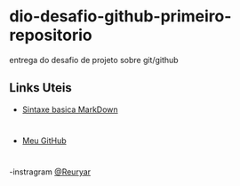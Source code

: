# dio-desafio-github-primeiro-repositorio
entrega do desafio de projeto  sobre git/github

## Links Uteis
- [Sintaxe basica MarkDown](https://www.markdownguide.org/cheat-sheet/)
#
- [Meu GitHub](https://github.com/Reury)
#
-instragram [@Reuryar](https://www.instagram.com/reuryar/)
